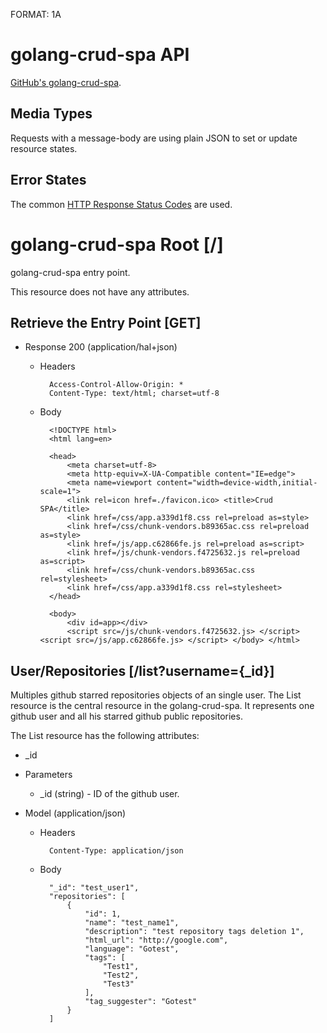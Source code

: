 FORMAT: 1A

# golang-crud-spa API
[GitHub's golang-crud-spa](https://github.com/albertojnk/golang-crud-spa).

## Media Types
Requests with a message-body are using plain JSON to set or update resource states.

## Error States
The common [HTTP Response Status Codes](https://github.com/for-GET/know-your-http-well/blob/master/status-codes.md) are used.

# golang-crud-spa Root [/]
golang-crud-spa entry point.

This resource does not have any attributes.

## Retrieve the Entry Point [GET]

+ Response 200 (application/hal+json)
    + Headers

            Access-Control-Allow-Origin: *
            Content-Type: text/html; charset=utf-8

    + Body

            <!DOCTYPE html>
            <html lang=en>

            <head>
                <meta charset=utf-8>
                <meta http-equiv=X-UA-Compatible content="IE=edge">
                <meta name=viewport content="width=device-width,initial-scale=1">
                <link rel=icon href=./favicon.ico> <title>Crud SPA</title>
                <link href=/css/app.a339d1f8.css rel=preload as=style>
                <link href=/css/chunk-vendors.b89365ac.css rel=preload as=style>
                <link href=/js/app.c62866fe.js rel=preload as=script>
                <link href=/js/chunk-vendors.f4725632.js rel=preload as=script>
                <link href=/css/chunk-vendors.b89365ac.css rel=stylesheet>
                <link href=/css/app.a339d1f8.css rel=stylesheet>
            </head>

            <body>
                <div id=app></div>
                <script src=/js/chunk-vendors.f4725632.js> </script> <script src=/js/app.c62866fe.js> </script> </body> </html>

## User/Repositories [/list?username={_id}]
Multiples github starred repositories objects of an single user. The List resource is the central resource in the golang-crud-spa. It represents one github user and all his starred github public repositories.

The List resource has the following attributes:

+ _id


+ Parameters
    + _id (string) - ID of the github user.

+ Model (application/json)

    + Headers

            Content-Type: application/json

    + Body

            "_id": "test_user1",
            "repositories": [
                {
                    "id": 1,
                    "name": "test_name1",
                    "description": "test repository tags deletion 1",
                    "html_url": "http://google.com",
                    "language": "Gotest",
                    "tags": [
                        "Test1",
                        "Test2",
                        "Test3"
                    ],
                    "tag_suggester": "Gotest"
                }
            ]
<!-- 
### Retrieve a Single Gist [GET]
+ Response 200

    [Gist][]

### Edit a Gist [PATCH]
To update a Gist send a JSON with updated value for one or more of the Gist resource attributes. All attributes values (states) from the previous version of this Gist are carried over by default if not included in the hash.

+ Request (application/json)

        {
            "content": "Updated file contents"
        }

+ Response 200

    [Gist][]

### Delete a Gist [DELETE]
+ Response 204

## Gists Collection [/gists{?since}]
Collection of all Gists.

The Gist Collection resource has the following attribute:

+ total

In addition it **embeds** *Gist Resources* in the golang-crud-spa.


+ Model (application/hal+json)

    HAL+JSON representation of Gist Collection Resource. The Gist resources in collections are embedded. Note the embedded Gists resource are incomplete representations of the Gist in question. Use the respective Gist link to retrieve its full representation.

    + Headers

            Link: <http:/api.gistfox.com/gists>;rel="self"

    + Body

            {
                "_links": {
                    "self": { "href": "/gists" }
                },
                "_embedded": {
                    "gists": [
                        {
                            "_links" : {
                                "self": { "href": "/gists/42" }
                            },
                            "id": "42",
                            "created_at": "2014-04-14T02:15:15Z",
                            "description": "Description of Gist"
                        }
                    ]
                },
                "total": 1
            }

### List All Gists [GET]
+ Parameters
    + since (string, optional) - Timestamp in ISO 8601 format: `YYYY-MM-DDTHH:MM:SSZ` Only gists updated at or after this time are returned.

+ Response 200

    [Gists Collection][]

### Create a Gist [POST]
To create a new Gist simply provide a JSON hash of the *description* and *content* attributes for the new Gist.

+ Request (application/json)

        {
            "description": "Description of Gist",
            "content": "String content"
        }

+ Response 201

    [Gist][]

## Star [/gists/{id}/star]
Star resource represents a Gist starred status.

The Star resource has the following attribute:

+ starred


+ Parameters

    + id (string) - ID of the gist in the form of a hash

+ Model (application/hal+json)

    HAL+JSON representation of Star Resource.

    + Headers

            Link: <http:/api.gistfox.com/gists/42/star>;rel="self"

    + Body

            {
                "_links": {
                    "self": { "href": "/gists/42/star" }
                },
                "starred": true
            }

### Star a Gist [PUT]
+ Response 204

### Unstar a Gist [DELETE]
+ Response 204

### Check if a Gist is Starred [GET]
+ Response 200

    [Star][] -->